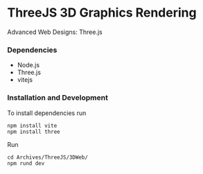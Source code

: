 # ThreeJS 3D Graphics Rendering 
Advanced Web Designs: Three.js

### Dependencies
- Node.js
- Three.js
- vitejs

### Installation and Development
To install dependencies run
```
npm install vite
npm install three
```
Run 
```
cd Archives/ThreeJS/3DWeb/
npm rund dev
```

